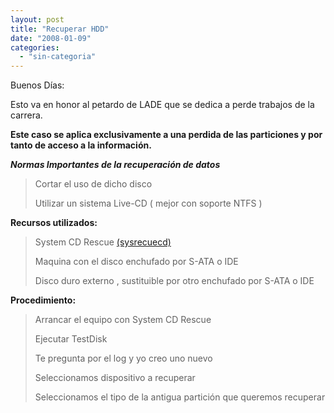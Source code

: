 ```yaml
---
layout: post
title: "Recuperar HDD"
date: "2008-01-09"
categories: 
  - "sin-categoria"
---
```


Buenos Días:

Esto va en honor al petardo de LADE que se dedica a perde trabajos de la carrera.

**Este caso se aplica exclusivamente a una perdida de las particiones y por tanto de acceso a la información.**

_**Normas Importantes de la recuperación de datos**_

> Cortar el uso de dicho disco
> 
> Utilizar un sistema Live-CD ( mejor con soporte NTFS )

**Recursos utilizados:**

> System CD Rescue [(sysrecuecd)](https://sourceforge.net/project/showfiles.php?group_id=85811&package_id=88964)
> 
> Maquina con el disco enchufado por S-ATA o IDE
> 
> Disco duro externo , sustituible por otro enchufado por S-ATA o IDE

**Procedimiento:**

> Arrancar el equipo con System CD Rescue
> 
> Ejecutar TestDisk
> 
> Te pregunta por el log y yo creo uno nuevo
> 
> Seleccionamos dispositivo a recuperar
> 
> Seleccionamos el tipo de la antigua partición que queremos recuperar
